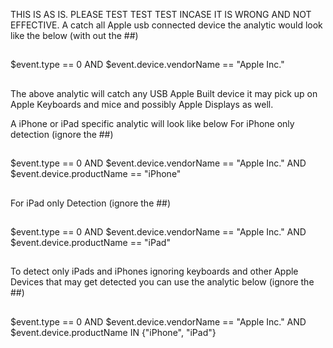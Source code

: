 THIS IS AS IS. PLEASE TEST TEST TEST INCASE IT IS WRONG AND NOT EFFECTIVE.
A catch all Apple usb connected device the analytic would look like the below (with out the ##)
##
$event.type == 0 AND $event.device.vendorName == "Apple Inc."
##
The above analytic will catch any USB Apple Built device it may pick up on Apple Keyboards and mice and possibly Apple Displays as well.

A iPhone or iPad specific analytic will look like below
For iPhone only detection (ignore the ##)
##
$event.type == 0 AND $event.device.vendorName == "Apple Inc." AND $event.device.productName == "iPhone"
##
For iPad only Detection (ignore the ##)
##
$event.type == 0 AND $event.device.vendorName == "Apple Inc." AND $event.device.productName == "iPad"
##

To detect only iPads and iPhones ignoring keyboards and other Apple Devices that may get detected you can use the analytic below (ignore the ##)
##
$event.type == 0 AND $event.device.vendorName == "Apple Inc." AND $event.device.productName IN {"iPhone", "iPad"}
##

